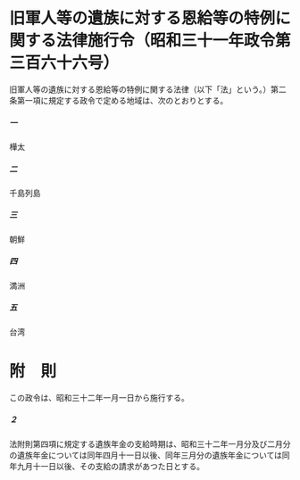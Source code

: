 # 旧軍人等の遺族に対する恩給等の特例に関する法律施行令（昭和三十一年政令第三百六十六号）
旧軍人等の遺族に対する恩給等の特例に関する法律（以下「法」という。）第二条第一項に規定する政令で定める地域は、次のとおりとする。
##### 一
樺太
##### 二
千島列島
##### 三
朝鮮
##### 四
満洲
##### 五
台湾
# 附　則
この政令は、昭和三十二年一月一日から施行する。
##### ２
法附則第四項に規定する遺族年金の支給時期は、昭和三十二年一月分及び二月分の遺族年金については同年四月十一日以後、同年三月分の遺族年金については同年九月十一日以後、その支給の請求があつた日とする。
